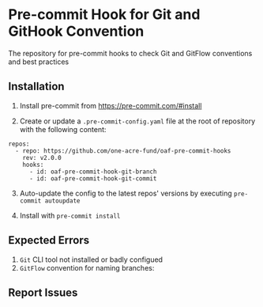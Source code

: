 # Pre-commit Hook for Git and GitHook Convention
The repository for pre-commit hooks to check Git and GitFlow conventions and best practices

## Installation
1. Install pre-commit from https://pre-commit.com/#install

2. Create or update a `.pre-commit-config.yaml` file at the root of repository with the following content:

```
repos:
  - repo: https://github.com/one-acre-fund/oaf-pre-commit-hooks
    rev: v2.0.0
    hooks:
      - id: oaf-pre-commit-hook-git-branch
      - id: oaf-pre-commit-hook-git-commit
```
3. Auto-update the config to the latest repos' versions by executing `pre-commit autoupdate`

4. Install with `pre-commit install`

## Expected Errors
1. `Git` CLI tool not installed or badly configued
2. `GitFlow` convention for naming branches:
## Report Issues
